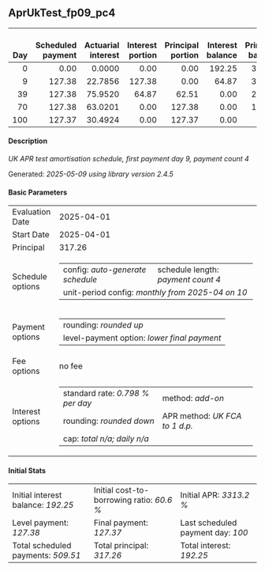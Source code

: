 <h2>AprUkTest_fp09_pc4</h2>
<table>
    <thead style="vertical-align: bottom;">
        <th style="text-align: right;">Day</th>
        <th style="text-align: right;">Scheduled payment</th>
        <th style="text-align: right;">Actuarial interest</th>
        <th style="text-align: right;">Interest portion</th>
        <th style="text-align: right;">Principal portion</th>
        <th style="text-align: right;">Interest balance</th>
        <th style="text-align: right;">Principal balance</th>
        <th style="text-align: right;">Total actuarial interest</th>
        <th style="text-align: right;">Total interest</th>
        <th style="text-align: right;">Total principal</th>
    </thead>
    <tr style="text-align: right;">
        <td class="ci00">0</td>
        <td class="ci01" style="white-space: nowrap;">0.00</td>
        <td class="ci02">0.0000</td>
        <td class="ci03">0.00</td>
        <td class="ci04">0.00</td>
        <td class="ci05">192.25</td>
        <td class="ci06">317.26</td>
        <td class="ci07">0.0000</td>
        <td class="ci08">0.00</td>
        <td class="ci09">0.00</td>
    </tr>
    <tr style="text-align: right;">
        <td class="ci00">9</td>
        <td class="ci01" style="white-space: nowrap;">127.38</td>
        <td class="ci02">22.7856</td>
        <td class="ci03">127.38</td>
        <td class="ci04">0.00</td>
        <td class="ci05">64.87</td>
        <td class="ci06">317.26</td>
        <td class="ci07">22.7856</td>
        <td class="ci08">127.38</td>
        <td class="ci09">0.00</td>
    </tr>
    <tr style="text-align: right;">
        <td class="ci00">39</td>
        <td class="ci01" style="white-space: nowrap;">127.38</td>
        <td class="ci02">75.9520</td>
        <td class="ci03">64.87</td>
        <td class="ci04">62.51</td>
        <td class="ci05">0.00</td>
        <td class="ci06">254.75</td>
        <td class="ci07">98.7377</td>
        <td class="ci08">192.25</td>
        <td class="ci09">62.51</td>
    </tr>
    <tr style="text-align: right;">
        <td class="ci00">70</td>
        <td class="ci01" style="white-space: nowrap;">127.38</td>
        <td class="ci02">63.0201</td>
        <td class="ci03">0.00</td>
        <td class="ci04">127.38</td>
        <td class="ci05">0.00</td>
        <td class="ci06">127.37</td>
        <td class="ci07">161.7577</td>
        <td class="ci08">192.25</td>
        <td class="ci09">189.89</td>
    </tr>
    <tr style="text-align: right;">
        <td class="ci00">100</td>
        <td class="ci01" style="white-space: nowrap;">127.37</td>
        <td class="ci02">30.4924</td>
        <td class="ci03">0.00</td>
        <td class="ci04">127.37</td>
        <td class="ci05">0.00</td>
        <td class="ci06">0.00</td>
        <td class="ci07">192.2501</td>
        <td class="ci08">192.25</td>
        <td class="ci09">317.26</td>
    </tr>
</table>
<h4>Description</h4>
<p><i>UK APR test amortisation schedule, first payment day 9, payment count 4</i></p>
<p>Generated: <i>2025-05-09 using library version 2.4.5</i></p>
<h4>Basic Parameters</h4>
<table>
    <tr>
        <td>Evaluation Date</td>
        <td>2025-04-01</td>
    </tr>
    <tr>
        <td>Start Date</td>
        <td>2025-04-01</td>
    </tr>
    <tr>
        <td>Principal</td>
        <td>317.26</td>
    </tr>
    <tr>
        <td>Schedule options</td>
        <td>
            <table>
                <tr>
                    <td>config: <i>auto-generate schedule</i></td>
                    <td>schedule length: <i><i>payment count</i> 4</i></td>
                </tr>
                <tr>
                    <td colspan="2" style="white-space: nowrap;">unit-period config: <i>monthly from 2025-04 on 10</i></td>
                </tr>
            </table>
        </td>
    </tr>
    <tr>
        <td>Payment options</td>
        <td>
            <table>
                <tr>
                    <td>rounding: <i>rounded up</i></td>
                </tr>
                <tr>
                    <td>level-payment option: <i>lower&nbsp;final&nbsp;payment</i></td>
                </tr>
            </table>
        </td>
    </tr>
    <tr>
        <td>Fee options</td>
        <td>no fee
        </td>
    </tr>
    <tr>
        <td>Interest options</td>
        <td>
            <table>
                <tr>
                    <td>standard rate: <i>0.798 % per day</i></td>
                    <td>method: <i>add-on</i></td>
                </tr>
                <tr>
                    <td>rounding: <i>rounded down</i></td>
                    <td>APR method: <i>UK FCA to 1 d.p.</i></td>
                </tr>
                <tr>
                    <td colspan="2">cap: <i>total <i>n/a</i>; daily <i>n/a</i></td>
                </tr>
            </table>
        </td>
    </tr>
</table>
<h4>Initial Stats</h4>
<table>
    <tr>
        <td>Initial interest balance: <i>192.25</i></td>
        <td>Initial cost-to-borrowing ratio: <i>60.6 %</i></td>
        <td>Initial APR: <i>3313.2 %</i></td>
    </tr>
    <tr>
        <td>Level payment: <i>127.38</i></td>
        <td>Final payment: <i>127.37</i></td>
        <td>Last scheduled payment day: <i>100</i></td>
    </tr>
    <tr>
        <td>Total scheduled payments: <i>509.51</i></td>
        <td>Total principal: <i>317.26</i></td>
        <td>Total interest: <i>192.25</i></td>
    </tr>
</table>